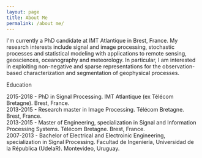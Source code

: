 ```yaml
---
layout: page
title: About Me
permalink: /about me/
---
```

<p>  <div class="manual-content">
I'm currently a PhD candidate at IMT Atlantique in Brest, France. My research interests include signal and image processing, stochastic processes and statistical modeling with applications to remote sensing, geosciences, oceanography and meteorology. In particular, I am interested in exploiting non-negative and sparse representations for the observation-based characterization and segmentation of geophysical processes.
</div></p>

<div class="manual manual-title">
  Education
  </div>
<p>  <div class="manual-content">

2015-2018 - PhD in Signal Processing. IMT Atlantique (ex Télécom Bretagne). Brest, France.<br>
2013-2015 - Research master in Image Processing. Télécom Bretagne. Brest, France.<br>
2013-2015 - Master of Engineering, specialization in Signal and Information Processing Systems. Télécom Bretagne. Brest, France.<br>
2007-2013 - Bachelor of Electrical and Electroinic Engineering, specialization in Signal Processing. Facultad de Ingeniería, Universidad de la Républica (UdelaR). Montevideo, Uruguay.<br>
</p>
</div>
